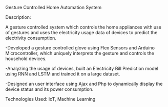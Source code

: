 Gesture Controlled Home Automation System

Description:

A gesture controlled system which controls the home appliances with use of gestures and uses the electricity usage data of devices to predict the electrivity consumption.

-Developed a gesture controlled glove using Flex Sensors and Arduino Microcontroller, which uniquely interprets the gesture and controls the household devices.

-Analyzing the usage of devices, built an Electricity Bill Prediction model using RNN and LSTM and trained it on a large dataset.

-Designed an user interface using Ajax and Php to dynamically display the device status and its power consumption.

Technologies Used: IoT, Machine Learning
